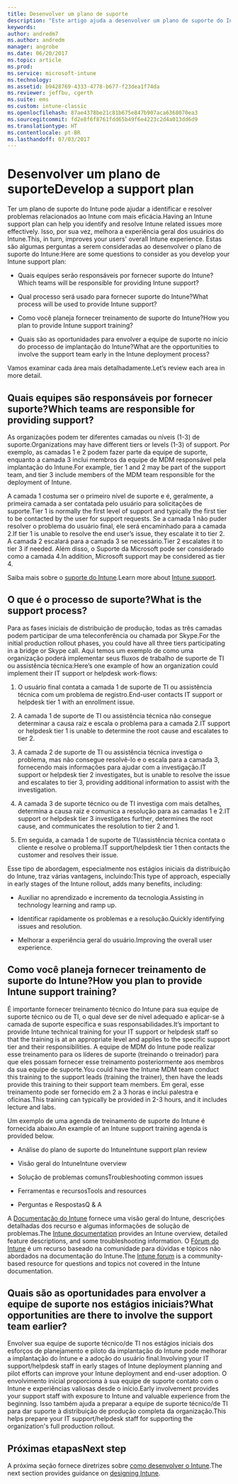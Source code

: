 ```yaml
---
title: Desenvolver um plano de suporte
description: "Este artigo ajuda a desenvolver um plano de suporte do Intune para uma implantação do Microsoft Intune."
keywords: 
author: andredm7
ms.author: andredm
manager: angrobe
ms.date: 06/20/2017
ms.topic: article
ms.prod: 
ms.service: microsoft-intune
ms.technology: 
ms.assetid: b9428769-4333-4778-b677-f23dea1f74da
ms.reviewer: jeffbu, cgerth
ms.suite: ems
ms.custom: intune-classic
ms.openlocfilehash: 87ae4378be21c81b675e847b907aca6368070ea3
ms.sourcegitcommit: fd2e8f6f8761fdd65b49f6e4223c2d4a013dd6d9
ms.translationtype: HT
ms.contentlocale: pt-BR
ms.lasthandoff: 07/03/2017
---
```

# <span data-ttu-id="db2d2-103">Desenvolver um plano de suporte</span><span class="sxs-lookup"><span data-stu-id="db2d2-103">Develop a support plan</span></span>
<a id="develop-a-support-plan" class="xliff"></a>

<span data-ttu-id="db2d2-104">Ter um plano de suporte do Intune pode ajudar a identificar e resolver problemas relacionados ao Intune com mais eficácia.</span><span class="sxs-lookup"><span data-stu-id="db2d2-104">Having an Intune support plan can help you identify and resolve Intune related issues more effectively.</span></span> <span data-ttu-id="db2d2-105">Isso, por sua vez, melhora a experiência geral dos usuários do Intune.</span><span class="sxs-lookup"><span data-stu-id="db2d2-105">This, in turn, improves your users' overall Intune experience.</span></span> <span data-ttu-id="db2d2-106">Estas são algumas perguntas a serem consideradas ao desenvolver o plano de suporte do Intune:</span><span class="sxs-lookup"><span data-stu-id="db2d2-106">Here are some questions to consider as you develop your Intune support plan:</span></span>

-   <span data-ttu-id="db2d2-107">Quais equipes serão responsáveis por fornecer suporte do Intune?</span><span class="sxs-lookup"><span data-stu-id="db2d2-107">Which teams will be responsible for providing Intune support?</span></span>

-   <span data-ttu-id="db2d2-108">Qual processo será usado para fornecer suporte do Intune?</span><span class="sxs-lookup"><span data-stu-id="db2d2-108">What process will be used to provide Intune support?</span></span>

-   <span data-ttu-id="db2d2-109">Como você planeja fornecer treinamento de suporte do Intune?</span><span class="sxs-lookup"><span data-stu-id="db2d2-109">How you plan to provide Intune support training?</span></span>

-   <span data-ttu-id="db2d2-110">Quais são as oportunidades para envolver a equipe de suporte no início do processo de implantação do Intune?</span><span class="sxs-lookup"><span data-stu-id="db2d2-110">What are the opportunities to involve the support team early in the Intune deployment process?</span></span>

<span data-ttu-id="db2d2-111">Vamos examinar cada área mais detalhadamente.</span><span class="sxs-lookup"><span data-stu-id="db2d2-111">Let’s review each area in more detail.</span></span>

## <span data-ttu-id="db2d2-112">Quais equipes são responsáveis por fornecer suporte?</span><span class="sxs-lookup"><span data-stu-id="db2d2-112">Which teams are responsible for providing support?</span></span>
<a id="which-teams-are-responsible-for-providing-support" class="xliff"></a>

<span data-ttu-id="db2d2-113">As organizações podem ter diferentes camadas ou níveis (1-3) de suporte.</span><span class="sxs-lookup"><span data-stu-id="db2d2-113">Organizations may have different tiers or levels (1-3) of support.</span></span> <span data-ttu-id="db2d2-114">Por exemplo, as camadas 1 e 2 podem fazer parte da equipe de suporte, enquanto a camada 3 inclui membros da equipe de MDM responsável pela implantação do Intune.</span><span class="sxs-lookup"><span data-stu-id="db2d2-114">For example, tier 1 and 2 may be part of the support team, and tier 3 include members of the MDM team responsible for the deployment of Intune.</span></span>

<span data-ttu-id="db2d2-115">A camada 1 costuma ser o primeiro nível de suporte e é, geralmente, a primeira camada a ser contatada pelo usuário para solicitações de suporte.</span><span class="sxs-lookup"><span data-stu-id="db2d2-115">Tier 1 is normally the first level of support and typically the first tier to be contacted by the user for support requests.</span></span> <span data-ttu-id="db2d2-116">Se a camada 1 não puder resolver o problema do usuário final, ele será encaminhado para a camada 2.</span><span class="sxs-lookup"><span data-stu-id="db2d2-116">If tier 1 is unable to resolve the end user’s issue, they escalate it to tier 2.</span></span> <span data-ttu-id="db2d2-117">A camada 2 escalará para a camada 3 se necessário.</span><span class="sxs-lookup"><span data-stu-id="db2d2-117">Tier 2 escalates it to tier 3 if needed.</span></span> <span data-ttu-id="db2d2-118">Além disso, o Suporte da Microsoft pode ser considerado como a camada 4.</span><span class="sxs-lookup"><span data-stu-id="db2d2-118">In addition, Microsoft support may be considered as tier 4.</span></span>

<span data-ttu-id="db2d2-119">Saiba mais sobre o [suporte do Intune](/intune/get-support).</span><span class="sxs-lookup"><span data-stu-id="db2d2-119">Learn more about [Intune support](/intune/get-support).</span></span>

## <span data-ttu-id="db2d2-120">O que é o processo de suporte?</span><span class="sxs-lookup"><span data-stu-id="db2d2-120">What is the support process?</span></span>
<a id="what-is-the-support-process" class="xliff"></a>

<span data-ttu-id="db2d2-121">Para as fases iniciais de distribuição de produção, todas as três camadas podem participar de uma teleconferência ou chamada por Skype.</span><span class="sxs-lookup"><span data-stu-id="db2d2-121">For the initial production rollout phases, you could have all three tiers participating in a bridge or Skype call.</span></span> <span data-ttu-id="db2d2-122">Aqui temos um exemplo de como uma organização poderá implementar seus fluxos de trabalho de suporte de TI ou assistência técnica:</span><span class="sxs-lookup"><span data-stu-id="db2d2-122">Here’s one example of how an organization could implement their IT support or helpdesk work-flows:</span></span>

1.  <span data-ttu-id="db2d2-123">O usuário final contata a camada 1 de suporte de TI ou assistência técnica com um problema de registro.</span><span class="sxs-lookup"><span data-stu-id="db2d2-123">End-user contacts IT support or helpdesk tier 1 with an enrollment issue.</span></span>

2.  <span data-ttu-id="db2d2-124">A camada 1 de suporte de TI ou assistência técnica não consegue determinar a causa raiz e escala o problema para a camada 2.</span><span class="sxs-lookup"><span data-stu-id="db2d2-124">IT support or helpdesk tier 1 is unable to determine the root cause and escalates to tier 2.</span></span>

3.  <span data-ttu-id="db2d2-125">A camada 2 de suporte de TI ou assistência técnica investiga o problema, mas não consegue resolvê-lo e o escala para a camada 3, fornecendo mais informações para ajudar com a investigação.</span><span class="sxs-lookup"><span data-stu-id="db2d2-125">IT support or helpdesk tier 2 investigates, but is unable to resolve the issue and escalates to tier 3, providing additional information to assist with the investigation.</span></span>

4.  <span data-ttu-id="db2d2-126">A camada 3 de suporte técnico ou de TI investiga com mais detalhes, determina a causa raiz e comunica a resolução para as camadas 1 e 2.</span><span class="sxs-lookup"><span data-stu-id="db2d2-126">IT support or helpdesk tier 3 investigates further, determines the root cause, and communicates the resolution to tier 2 and 1.</span></span>

5.  <span data-ttu-id="db2d2-127">Em seguida, a camada 1 de suporte de TI/assistência técnica contata o cliente e resolve o problema.</span><span class="sxs-lookup"><span data-stu-id="db2d2-127">IT support/helpdesk tier 1 then contacts the customer and resolves their issue.</span></span>

<span data-ttu-id="db2d2-128">Esse tipo de abordagem, especialmente nos estágios iniciais da distribuição do Intune, traz várias vantagens, incluindo:</span><span class="sxs-lookup"><span data-stu-id="db2d2-128">This type of approach, especially in early stages of the Intune rollout, adds many benefits, including:</span></span>

-   <span data-ttu-id="db2d2-129">Auxiliar no aprendizado e incremento da tecnologia.</span><span class="sxs-lookup"><span data-stu-id="db2d2-129">Assisting in technology learning and ramp up.</span></span>

-   <span data-ttu-id="db2d2-130">Identificar rapidamente os problemas e a resolução.</span><span class="sxs-lookup"><span data-stu-id="db2d2-130">Quickly identifying issues and resolution.</span></span>

-   <span data-ttu-id="db2d2-131">Melhorar a experiência geral do usuário.</span><span class="sxs-lookup"><span data-stu-id="db2d2-131">Improving the overall user experience.</span></span>

## <span data-ttu-id="db2d2-132">Como você planeja fornecer treinamento de suporte do Intune?</span><span class="sxs-lookup"><span data-stu-id="db2d2-132">How you plan to provide Intune support training?</span></span>
<a id="how-you-plan-to-provide-intune-support-training" class="xliff"></a>

<span data-ttu-id="db2d2-133">É importante fornecer treinamento técnico do Intune para sua equipe de suporte técnico ou de TI, o qual deve ser de nível adequado e aplicar-se à camada de suporte específica e suas responsabilidades.</span><span class="sxs-lookup"><span data-stu-id="db2d2-133">It’s important to provide Intune technical training for your IT support or helpdesk staff so that the training is at an appropriate level and applies to the specific support tier and their responsibilities.</span></span> <span data-ttu-id="db2d2-134">A equipe de MDM do Intune pode realizar esse treinamento para os líderes de suporte (treinando o treinador) para que eles possam fornecer esse treinamento posteriormente aos membros da sua equipe de suporte.</span><span class="sxs-lookup"><span data-stu-id="db2d2-134">You could have the Intune MDM team conduct this training to the support leads (training the trainer), then have the leads provide this training to their support team members.</span></span> <span data-ttu-id="db2d2-135">Em geral, esse treinamento pode ser fornecido em 2 a 3 horas e inclui palestra e oficinas.</span><span class="sxs-lookup"><span data-stu-id="db2d2-135">This training can typically be provided in 2-3 hours, and it includes lecture and labs.</span></span>

<span data-ttu-id="db2d2-136">Um exemplo de uma agenda de treinamento de suporte do Intune é fornecida abaixo.</span><span class="sxs-lookup"><span data-stu-id="db2d2-136">An example of an Intune support training agenda is provided below.</span></span>

-   <span data-ttu-id="db2d2-137">Análise do plano de suporte do Intune</span><span class="sxs-lookup"><span data-stu-id="db2d2-137">Intune support plan review</span></span>

-   <span data-ttu-id="db2d2-138">Visão geral do Intune</span><span class="sxs-lookup"><span data-stu-id="db2d2-138">Intune overview</span></span>

-   <span data-ttu-id="db2d2-139">Solução de problemas comuns</span><span class="sxs-lookup"><span data-stu-id="db2d2-139">Troubleshooting common issues</span></span>

-   <span data-ttu-id="db2d2-140">Ferramentas e recursos</span><span class="sxs-lookup"><span data-stu-id="db2d2-140">Tools and resources</span></span>

-   <span data-ttu-id="db2d2-141">Perguntas e Respostas</span><span class="sxs-lookup"><span data-stu-id="db2d2-141">Q & A</span></span>

<span data-ttu-id="db2d2-142">A [Documentação do Intune](https://docs.microsoft.com/intune/) fornece uma visão geral do Intune, descrições detalhadas dos recurso e algumas informações de solução de problemas.</span><span class="sxs-lookup"><span data-stu-id="db2d2-142">The [Intune documentation](https://docs.microsoft.com/intune/) provides an Intune overview,  detailed feature descriptions, and some troubleshooting information.</span></span> <span data-ttu-id="db2d2-143">O [Fórum do Intune](https://social.technet.microsoft.com/Forums/en-US/home) é um recurso baseado na comunidade para dúvidas e tópicos não abordados na documentação do Intune.</span><span class="sxs-lookup"><span data-stu-id="db2d2-143">The [Intune forum](https://social.technet.microsoft.com/Forums/en-US/home) is a community-based resource for questions and topics not covered in the Intune documentation.</span></span>

## <span data-ttu-id="db2d2-144">Quais são as oportunidades para envolver a equipe de suporte nos estágios iniciais?</span><span class="sxs-lookup"><span data-stu-id="db2d2-144">What opportunities are there to involve the support team earlier?</span></span>
<a id="what-opportunities-are-there-to-involve-the-support-team-earlier" class="xliff"></a>

<span data-ttu-id="db2d2-145">Envolver sua equipe de suporte técnico/de TI nos estágios iniciais dos esforços de planejamento e piloto da implantação do Intune pode melhorar a implantação do Intune e a adoção do usuário final.</span><span class="sxs-lookup"><span data-stu-id="db2d2-145">Involving your IT support/helpdesk staff in early stages of Intune deployment planning and pilot efforts can improve your Intune deployment and end-user adoption.</span></span> <span data-ttu-id="db2d2-146">O envolvimento inicial proporciona à sua equipe de suporte contato com o Intune e experiências valiosas desde o início.</span><span class="sxs-lookup"><span data-stu-id="db2d2-146">Early involvement provides your support staff with exposure to Intune and valuable experience from the beginning.</span></span> <span data-ttu-id="db2d2-147">Isso também ajuda a preparar a equipe de suporte técnico/de TI para dar suporte à distribuição de produção completa da organização.</span><span class="sxs-lookup"><span data-stu-id="db2d2-147">This helps prepare your IT support/helpdesk staff for supporting the organization's full production rollout.</span></span>

## <span data-ttu-id="db2d2-148">Próximas etapas</span><span class="sxs-lookup"><span data-stu-id="db2d2-148">Next step</span></span>
<a id="next-step" class="xliff"></a>

<span data-ttu-id="db2d2-149">A próxima seção fornece diretrizes sobre [como desenvolver o Intune](planning-guide-design.md).</span><span class="sxs-lookup"><span data-stu-id="db2d2-149">The next section provides guidance on [designing Intune](planning-guide-design.md).</span></span>
